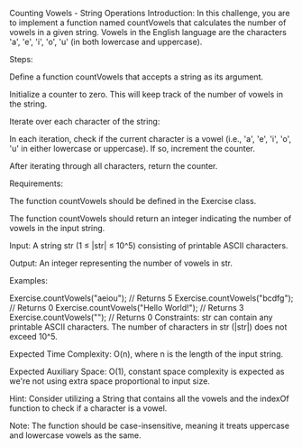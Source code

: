 
Counting Vowels - String Operations
Introduction: In this challenge, you are to implement a function named countVowels that calculates the number of vowels in a given string. Vowels in the English language are the characters 'a', 'e', 'i', 'o', 'u' (in both lowercase and uppercase).

Steps:

Define a function countVowels that accepts a string as its argument.

Initialize a counter to zero. This will keep track of the number of vowels in the string.

Iterate over each character of the string:

In each iteration, check if the current character is a vowel (i.e., 'a', 'e', 'i', 'o', 'u' in either lowercase or uppercase). If so, increment the counter.

After iterating through all characters, return the counter.

Requirements:

The function countVowels should be defined in the Exercise class.

The function countVowels should return an integer indicating the number of vowels in the input string.

Input: A string str (1 ≤ |str| ≤ 10^5) consisting of printable ASCII characters.

Output: An integer representing the number of vowels in str.

Examples:

Exercise.countVowels("aeiou"); // Returns 5
Exercise.countVowels("bcdfg"); // Returns 0
Exercise.countVowels("Hello World!"); // Returns 3
Exercise.countVowels(""); // Returns 0
Constraints: str can contain any printable ASCII characters. The number of characters in str (|str|) does not exceed 10^5.

Expected Time Complexity: O(n), where n is the length of the input string.

Expected Auxiliary Space: O(1), constant space complexity is expected as we're not using extra space proportional to input size.

Hint: Consider utilizing a String that contains all the vowels and the indexOf function to check if a character is a vowel.

Note: The function should be case-insensitive, meaning it treats uppercase and lowercase vowels as the same.

